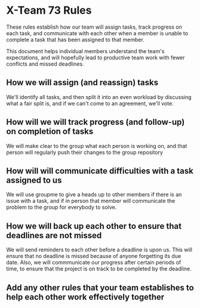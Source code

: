 # X-Team 73 Rules

These rules establish how our team will assign tasks,
track progress on each task, and communicate with each other 
when a member is unable to complete a task that has been assigned to that member.

This document helps individual members understand the team's expectations,
and will hopefully lead to productive team work with fewer conflicts
and missed deadlines.

## How we will assign (and reassign) tasks
We'll identify all tasks, and then split it into an even workload by discussing what a fair split is, and if we can't come to an agreement, we'll vote.


## How will we will track progress (and follow-up) on completion of tasks

We will make clear to the group what each person is working on, and that person will regularly push their changes to the group repository

## How will will communicate difficulties with a task assigned to us
We will use groupme to give a heads up to other members if there is an issue with a task, and if in person that member will communicate the problem to the group for everybody to solve.


## How we will back up each other to ensure that deadlines are not missed
We will send reminders to each other before a deadline is upon us. This will ensure that no deadline is missed because of anyone forgetting its due date. Also, we will commmunicate our progress after certain periods of time, to ensure that the project is on track to be completed by the deadline.


## Add any other rules that your team establishes to help each other work effectively together



